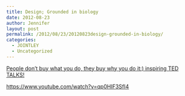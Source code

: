 ```yaml
---
title: Design; Grounded in biology
date: 2012-08-23
author: Jennifer
layout: post
permalink: /2012/08/23/20120823design-grounded-in-biology/
categories:
  - JOINTLEY
  - Uncategorized
---
```

[People don&#8217;t buy what you do, they buy why you do it:) inspiring TED TALKS!](https://www.youtube.com/watch?v=qp0HIF3SfI4)

<https://www.youtube.com/watch?v=qp0HIF3SfI4>
